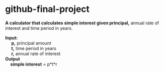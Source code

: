# github-final-project

**A calculator that calculates simple interest given principal,** annual rate of interest and time period in years.

**Input:**  
     **p,** principal amount  
     **t,** time period in years  
     **r,** annual rate of interest  
**Output  
     simple interest** = p\*t\*r
